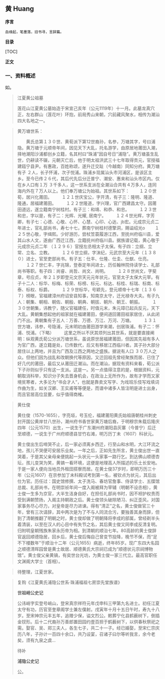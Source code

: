 ## 黄 Huang

**序言**

```
血缘起，笔墨落，旧书寻，言辞篇。
```

**目录**

[TOC]

**正文**

### 一、资料概述

如。

>江夏黄公祖墓
>
>莲花山江夏黄公墓始造于宋宣己亥年（公元1119年）十一月。此墓龙真穴正，左右群山（莲花叶）环抱，前局秀山来朝，穴前藏风聚水，相传为潮汕四大名地之一。



>黄万塘世系： 
>
>　　黄氏总第１３０世、黄荀派下第12世裔孙，名参，万塘其字，号曰浦隐。黄万塘于元顺帝年间，因见天下大乱，托名游学，由原居地莆田入潮，择地潮阳沙浦都创乡立籍，名其村曰“珠浦”因自号日“浦隐”。黄万塘虽生乱世，仍耕读不辍，元朝灭亡后，他于明太祖洪武三十七年取得贡元，官授福建瓯宁县尹。有惠政，百姓称颂，遂升迁交趾（今越南）同知分府。黄万塘有子 ２人，长子怀浦，次子悦浦。珠浦乡现属汕头市河浦区，是该区主乡。至今已传２６代，其后代先后分迁普宁、潮安、惠来和汕头市区内。仅在乡人口有１万  ３千多人，这一世系支派在全潮汕合共有４万多人，连同海内外在７万人以上。他们奉万塘公为始祖。其世系如下： 
>　　１２０世荀，居兴化莆田。 
>　　１２１世庆宝公，字开清，有子三：隆明、隆道、隆通，居福建莆田。 
>　　１２２世隆道，字兴理，官广西建昌太守。因莆田道远，遂立籍南宁树桂村。有子三：和靖、和恭、和忠。 
>　　１２３世和忠，字以是，有子二：光辉、光耀, 居南宁。 
>　　１２４世光辉，字芳卿，有子七：心德、心敬、心怀、心慧、心印、心达、jb宏。元成宗元贞二年进士，官礼部尚书，寿七十七，葬南宁树桂村德擎洞，赐谥绍光o 
>　　１２５世心敬，字缉熙。少好游历，尝杖笠蓑履游江西，至抚州府临川县，爱其山水人文，遂由广西迁江西，立籍抚州府临川县。据族谱记载，黄心敬于元成宗元贞二年 （１２９６）官授左丞相太子太保。有子四：立纲、立常、立名、立教。 
>　　１２６世立纲，字沫纪，元武宗至大元年（１３８０）进士，官至吏部尚书。有子五：仕丰、仕隆、仕圭、仕猷、仕亮。  
>　　１２７世仁丰，字兆锦，登泰定年间进士，历任翰林院侍读学士、礼部尚书等职。有子四：尚睿、尚哲、尚文、尚明。 
>　　１２８世尚文，字斐章，号应贞，年２１岁即登元文宗天元元年状元，官至太子太保大元宰。有子十二人：标华、标梅、标荣、标榜、标元、标达、标桂、标瑞、标南、标泰、标权、标爵。 
>　　１２９世标华，号颖先，登元顺帝十七年（１３６７）榜眼，官福建漳州府诏安县知事，知南京太守，迁光禄寺大夫。有子九人：朝集、朝相、朝佐、朝殷、朝典、朝拔、朝升、朝王、朝振。 
>　　１３０世朝集，讳教宁，随父官福建任，时值元末，朱元璋已起兵反元，天下大乱。黄朝集想起他的祖家就在福建莆田，便间道回莆田祖家居住，从此闭门不出。黄朝集有子五人：万善、万德、万江、万河、万塘。 
>　　１３１世方塘，讳参，号隐浦，元末明初由莆田游学来潮，创居珠浦。有子二：怀浦、悦浦。（下略） 
>　　这里之所以不厌其烦列出其世系，就是要直接阐明：纵观黄氏荀公分派万塘世系，虽说原世居福建莆田，但因其先祖有多人为官广西，遂立籍是处，已传数代，后又有移居江西临川者。其子孙大部分居住以上两地，并且为广西及江西之两地之盛族。据说有人口  ３０万人之众。但他们因为战乱和改朝换代等原因，又迁回祖先曾经聚族而居、已住了好几代的莆田，最后又从莆田迁潮汕。而在潮汕，据现有资料来看，荀公派下子孙则似乎只有这一支派。这是一。另一点值得注意的是，根据资料，元朝取消科举，知识分子失去晋身机会，在政治上无所作为，故有才学而又家境贫寒者，大多沦为“书会才人”，也就是靠卖文写字、为戏班乐伎写戏填词作曲为生，如关汉卿、王实甫等等便是，而谱中诸多人皆注明是进士出身，而且官居高位显要，似乎值得商榷。 



>黄仕俊
>
>黄仕俊（1570-1655），字亮垣，号玉伦，福建莆阳黄氏始祖唐朝桂州刺史封开国公黄岸廿八世孙，潮州府书香世家黄万塘后裔，于明穆宗朱载后隆庆四年（公元1570）出生，一说生于广东潮州府潮阳县灰寨（今普宁）后迁至顺德，一说生于广州府顺德县甘竹右滩，明万历丁未（1607）科状元。
>
>
>
>黄士俊出生后啼哭不止，后一家必须离乡西迁，行至山和水明，大江环流之地，孩儿不哭便可安居乐业矣。一年之后，正如先生所言，黄士俊出世一直哭着，于是其父亲母亲便挑起一头状元一头家事一路行乞。到达佛山顺德杏坛，孩儿变哭为笑，黄镐一看环境，这便是地理高人所描述的乐土长安地。于是一家人便向当地员外租田搭寮而居。在黄士俊37岁时，即明万历三十年（公元1607）在京参加丁未科殿试考到第一名，被钦点为状元，其后出仕为官。历任过：国史馆修撰、太子洗马、春坊官詹事、侍读学士、五牒馆总裁、礼部尚书，在明崇祯年间一度入阁被拜为宰辅（明朝不设丞相），黄士俊一生多为京官，大半生洁身自好，在担任礼部尚书时，因不袒护权贵而受到满朝赞扬，入阁主持朝政之后。黄士俊领头破除陋习、纠正歪风，对国家事务尽心尽力，对皇帝是尽力进谏。得有“清正”之名，黄士俊做官三十年，曾有三次请辞，其中两次是为了不与人同流合污，要独善其身而辞，但到了清朝推翻了明朝之时，黄士俊却做了明朝降将李成的部属，曾经剃半头着清装，以至在汉人的心目中有失节之名，其后黄士俊又同李成反清复明。归附明皇朝残族朱家永历帝为相。到清朝的顺治七年。80高龄的黄士俊辞官返回顺德隐居，回乡后，黄士俊后悔自己曾变节投降，晚节不保，而“足不下楼数年”于顺治十二年（公元1655）病逝，终年85岁。现广东四大名园之顺德清晖园曾是黄士故居、顺德黄氏大宗祠已成为“顺德状元宗祠博物馆”。黄士俊父亲黄镐，有奕世台光坊，为黄士俊一家三代立。最高官职任文渊阁大学士（首相）。



> 待整理，江夏世家。



>复购《江夏黄氏浦隐公世系·珠浦福祖七房崇先堂族谱》
>
>
>
>**世祖峭公史记**
>
>公讳峭字实登号峭山，登宋真宗祥符元年戊申科三甲第九名进士。初任江夏太守有功，历官至奎章阁学士兼左僕射。戌寅年十月十五日午时，寿九十八岁。至宋神宗元丰五年，追赠少保，谥文烈公。敕葬宁化县鹤薮树下，倒插金钗形。后十二代裔孙万善郎置田园约壹百担于鹤薮树下，以供春秋祭祀之需。娶官、吴、郑三夫人，各生七子，共二十一子。经已婚娶，至宋仁宗庆历八年，子孙计一百四十余口，共乃设宴，召诸子曰尔等听我言，余今老矣，须有九泉之虞...
>
>
>
>待补
>
>**浦隐公史记**
>
>公。





